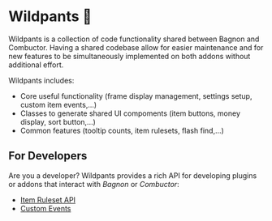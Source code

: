 # Wildpants :jeans:
Wildpants is a collection of code functionality shared between Bagnon and Combuctor. Having a shared codebase allow for easier maintenance and for new features to be simultaneously implemented on both addons without additional effort.

Wildpants includes:
* Core useful functionality (frame display management, settings setup, custom item events,...)
* Classes to generate shared UI compoments (item buttons, money display, sort button,...)
* Common features (tooltip counts, item rulesets, flash find,...)

## For Developers
Are you a developer? Wildpants provides a rich API for developing plugins or addons that interact with _Bagnon_ or _Combuctor_:
* [Item Ruleset API](Ruleset-API)
* [Custom Events](Custom-Events)
